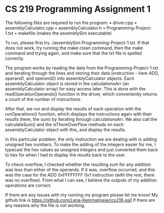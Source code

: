 # CS 219 Programming Assignment 1

The following files are required to run the program:
• driver.cpp
• assemblyCalculator.cpp
• assemblyCalculator.h
• Programming-Project-1.txt
• makefile (makes the assemblySim executable)

To run, please first try ./assemblySim Programming-Project-1.txt. If that does not work, try running the make clean command, then the make command and trying again, and make sure that the txt file is spelled correctly.

The program works by reading the data from the Programming-Project-1.txt and iterating through the lines and storing their data (instruction - here ADD, operand1, and operand2) into assemblyCalculator objects. Each assemblyCalculator object is stored in the calculationsArr (an assemblyCalculator array) for easy access later. This is done with the readOperationOperands() function in the driver, which conveniently returns a count of the number of instructions. 

After that, we run and display the results of each operation with the runOperations() function, which displays the instructions again with their results (here, the sum) by iterating through calculationsArr. We also call the calculateSum() and the isThereOverFlow methods on each assemblyCalculator object with this, and display the results.

In this particular problem, the only instruction we are dealing with is adding unsigned hex numbers. To make the adding of the integers easier for me, I typecast the hex values as unsigned integers and just converted them back to hex for when I had to display the results back to the user. 

To check overflow, I checked whether the resulting sum for any addition was less than either of the operands. If it was, overflow occurred, and this was the case for the ADD 0xFFFFFFFF 0x1 instruction (with the rest, there was no overflow). From what I can see, I believe the outputs of my addition operations are correct.

If there are any issues with my running my program please let me know! My github link is https://github.com/Lena-Kemmelmeier/cs219-pa1 if there are any reasons why the file is not working.